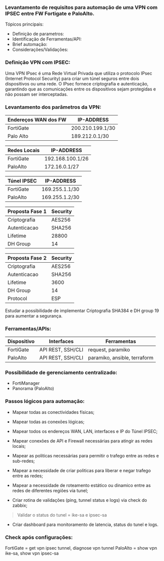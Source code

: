 ### Levantamento de requisitos para automação de uma VPN com IPSEC entre FW Fortigate e PaloAlto. 
Tópicos principais:

- Definição de parametros:
- Identificação de Ferramentas/API:
- Brief automação:
- Considerações/Validações:

### Definição VPN com IPSEC:
Uma VPN IPsec é uma Rede Virtual Privada que utiliza o protocolo IPsec (Internet Protocol Security) para criar um túnel seguros entre dois dispositivos ou uma rede. O IPsec fornece criptografia e autenticação, garantindo que as comunicações entre os dispositivos sejam protegidas e não possam ser interceptadas. 

### Levantamento dos parâmetros da VPN:

| Endereços WAN dos FW | IP-ADDRESS | 
| -------------------- | ---------- |
| FortiGate            | 200.210.199.1/30        |
| Palo Alto            | 189.212.0.1/30        |

| Redes Locais | IP-ADDRESS |
| ------------ | ---------- |
| FortiGate    | 192.168.100.1/26       |
| PaloAlto    | 172.16.0.1/27       |

| Túnel IPSEC | IP-ADDRESS |
| ----------- | ---------- |
| FortiGate | 169.255.1.1/30 |
| PaloAlto | 169.255.1.2/30 |

| Proposta Fase 1 | Security |
| --------------- | -------- | 
| Criptografia    |   AES256       |
| Autenticacao    |   SHA256       |
| Lifetime        |   28800      |
| DH Group        |    14  |

| Proposta Fase 2 | Security | 
| --------------- | -------- |
| Criptografia      |  AES256       |
| Autenticacao      |  SHA256      |
| Lifetime          |   3600     |
| DH Group          |    14      |
| Protocol          |   ESP     |

Estudar a possibilidade de implementar Criptografia SHA384 e DH group 19 para aumentar a segurança.


### Ferramentas/APIs:

| Dispositivo | Interfaces | Ferramentas | 
| ----------- | ---------- | ----------- |
| FortiGate   | API REST, SSH/CLI | request, paramiko |
| PaloAlto   | API REST, SSH/CLI | paramiko, ansible, terraform |

### Possibilidade de gerenciamento centralizado:

- FortiManager
- Panorama (PaloAlto)

### Passos lógicos para automação:

- Mapear todas as conectividades físicas;
- Mapear todas as conexões lógicas;
- Mapear todos os endereços WAN, LAN, interfaces e IP do Túnel IPSEC;
- Mapear conexões de API e Firewall necessárias para atingir as redes locais;
- Mapear as politicas necessárias para permitir o trafego entre as redes e sub-redes;
- Mapear a necessidade de criar politicas para liberar e negar trafego entre as redes;
- Mapear a necessidade de roteamento estático ou dinamico entre as redes de diferentes regiões via tunel;

- Criar rotina de validações (ping, tunnel status e logs) via check do zabbix;
> Validar o status do tunel = ike-sa e ipsec-sa
- Criar dashboard para monitoramento de latencia, status do tunel e logs.

### Check após configurações:

FortiGate = get vpn ipsec tunnel, diagnose vpn tunnel
PaloAlto = show vpn ike-sa, show vpn ipsec-sa


